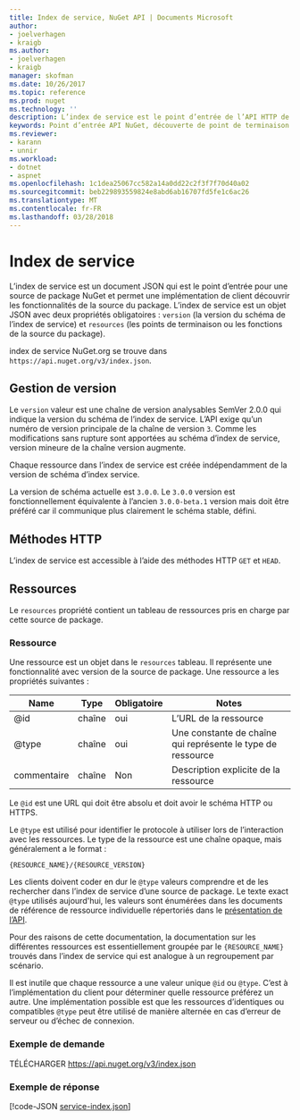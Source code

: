```yaml
---
title: Index de service, NuGet API | Documents Microsoft
author:
- joelverhagen
- kraigb
ms.author:
- joelverhagen
- kraigb
manager: skofman
ms.date: 10/26/2017
ms.topic: reference
ms.prod: nuget
ms.technology: ''
description: L’index de service est le point d’entrée de l’API HTTP de NuGet et énumère les fonctionnalités du serveur.
keywords: Point d’entrée API NuGet, découverte de point de terminaison NuGetA PI
ms.reviewer:
- karann
- unnir
ms.workload:
- dotnet
- aspnet
ms.openlocfilehash: 1c1dea25067cc582a14a0dd22c2f3f7f70d40a02
ms.sourcegitcommit: beb229893559824e8abd6ab16707fd5fe1c6ac26
ms.translationtype: MT
ms.contentlocale: fr-FR
ms.lasthandoff: 03/28/2018
---
```

# <a name="service-index"></a>Index de service

L’index de service est un document JSON qui est le point d’entrée pour une source de package NuGet et permet une implémentation de client découvrir les fonctionnalités de la source du package. L’index de service est un objet JSON avec deux propriétés obligatoires : `version` (la version du schéma de l’index de service) et `resources` (les points de terminaison ou les fonctions de la source du package).

index de service NuGet.org se trouve dans `https://api.nuget.org/v3/index.json`.

## <a name="versioning"></a>Gestion de version

Le `version` valeur est une chaîne de version analysables SemVer 2.0.0 qui indique la version du schéma de l’index de service. L’API exige qu’un numéro de version principale de la chaîne de version `3`. Comme les modifications sans rupture sont apportées au schéma d’index de service, version mineure de la chaîne version augmente.

Chaque ressource dans l’index de service est créée indépendamment de la version de schéma d’index service.

La version de schéma actuelle est `3.0.0`. Le `3.0.0` version est fonctionnellement équivalente à l’ancien `3.0.0-beta.1` version mais doit être préféré car il communique plus clairement le schéma stable, défini.

## <a name="http-methods"></a>Méthodes HTTP

L’index de service est accessible à l’aide des méthodes HTTP `GET` et `HEAD`.

## <a name="resources"></a>Ressources

Le `resources` propriété contient un tableau de ressources pris en charge par cette source de package.

### <a name="resource"></a>Ressource

Une ressource est un objet dans le `resources` tableau. Il représente une fonctionnalité avec version de la source de package. Une ressource a les propriétés suivantes :

Name          | Type   | Obligatoire | Notes
------------- | ------ | -------- | -----
@id           | chaîne | oui      | L’URL de la ressource
@type         | chaîne | oui      | Une constante de chaîne qui représente le type de ressource
commentaire       | chaîne | Non       | Description explicite de la ressource

Le `@id` est une URL qui doit être absolu et doit avoir le schéma HTTP ou HTTPS.

Le `@type` est utilisé pour identifier le protocole à utiliser lors de l’interaction avec les ressources. Le type de la ressource est une chaîne opaque, mais généralement a le format :

    {RESOURCE_NAME}/{RESOURCE_VERSION}

Les clients doivent coder en dur le `@type` valeurs comprendre et de les rechercher dans l’index de service d’une source de package. Le texte exact `@type` utilisés aujourd'hui, les valeurs sont énumérées dans les documents de référence de ressource individuelle répertoriés dans le [présentation de l’API](overview.md#resources-and-schema).

Pour des raisons de cette documentation, la documentation sur les différentes ressources est essentiellement groupée par le `{RESOURCE_NAME}` trouvés dans l’index de service qui est analogue à un regroupement par scénario. 

Il est inutile que chaque ressource a une valeur unique `@id` ou `@type`. C’est à l’implémentation du client pour déterminer quelle ressource préférez un autre. Une implémentation possible est que les ressources d’identiques ou compatibles `@type` peut être utilisé de manière alternée en cas d’erreur de serveur ou d’échec de connexion.

### <a name="sample-request"></a>Exemple de demande

TÉLÉCHARGER https://api.nuget.org/v3/index.json

### <a name="sample-response"></a>Exemple de réponse

[!code-JSON [service-index.json](./_data/service-index.json)]
